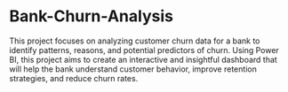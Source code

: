 # Bank-Churn-Analysis
This project focuses on analyzing customer churn data for a bank to identify patterns, reasons, and potential predictors of churn. Using Power BI, this project aims to create an interactive and insightful dashboard that will help the bank understand customer behavior, improve retention strategies, and reduce churn rates.
